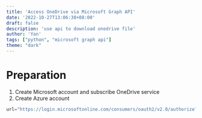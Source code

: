 ```yaml
---
title: 'Access OneDrive via Microsoft Graph API'
date: '2022-10-27T13:06:38+08:00'
draft: false
description: 'use api to download onedrive file'
author: 'Yan'
tags: ["python", "microsoft graph api"]
theme: "dark"
---
```


# Preparation 

1. Create Microsoft account and subscribe OneDrive service
2. Create Azure account


```python
url="https://login.microsoftonline.com/consumers/oauth2/v2.0/authorize?client_id=xxxd&response_type=token&redirect_uri=http://localhost:8000&scope=Files.Read Files.Read.All Files.ReadWrite Files.ReadWrite.All offline_access"
```

